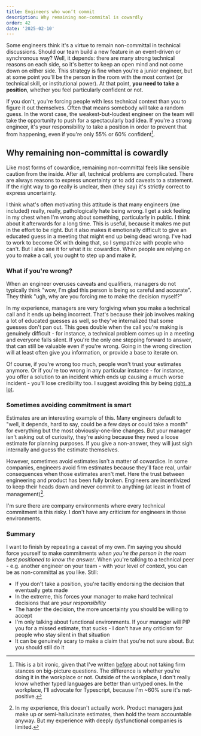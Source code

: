```yaml
---
title: Engineers who won’t commit
description: Why remaining non-commital is cowardly
order: 42
date: '2025-02-10'
---
```


Some engineers think it's a virtue to remain non-committal in technical discussions. Should our team build a new feature in an event-driven or synchronous way? Well, it depends: there are many strong technical reasons on each side, so it's better to keep an open mind and not come down on either side. This strategy is fine when you're a junior engineer, but at some point you'll be the person in the room with the most context (or technical skill, or institutional power). At that point, **you need to take a position**, whether you feel particularly confident or not. 

If you don't, you're forcing people with less technical context than you to figure it out themselves. Often that means somebody will take a random guess. In the worst case, the weakest-but-loudest engineer on the team will take the opportunity to push for a spectacularly bad idea. If you're a strong engineer, it's your responsibility to take a position in order to prevent that from happening, even if you're only 55% or 60% confident[^1].

## Why remaining non-committal is cowardly

Like most forms of cowardice, remaining non-committal feels like sensible caution from the inside. After all, technical problems are complicated. There are always reasons to express uncertainty or to add caveats to a statement. If the right way to go really is unclear, then (they say) it's strictly correct to express uncertainty.

I think what's often motivating this attitude is that many engineers (me included) really, really, pathologically hate being wrong. I get a sick feeling in my chest when I'm wrong about something, particularly in public. I think about it afterwards for a long time. This is useful, because it makes me put in the effort to be right. But it also makes it emotionally difficult to give an educated guess in a meeting that might end up being dead wrong. I've had to work to become OK with doing that, so I sympathize with people who can't. But I also see it for what it is: cowardice. When people are relying on you to make a call, you ought to step up and make it.

### What if you're wrong?

When an engineer overuses caveats and qualifiers, managers do not typically think "wow, I'm glad this person is being so careful and accurate". They think "ugh, why are you forcing me to make the decision myself?"

In my experience, managers are very forgiving when you make a technical call and it ends up being incorrect. That's because their job involves making a lot of educated guesses as well, so they've internalized that some guesses don't pan out. This goes double when the call you're making is genuinely difficult - for instance, a technical problem comes up in a meeting and everyone falls silent. If you're the only one stepping forward to answer, that can still be valuable even if you're wrong. Going in the wrong direction will at least often give you information, or provide a base to iterate on.

Of course, if you're wrong too much, people won't trust your estimates anymore. Or if you're too wrong in any particular instance - for instance, you offer a solution to an incident which ends up causing a much worse incident - you'll lose credibility too. I suggest avoiding this by being [right, a lot](/being-right-a-lot).

### Sometimes avoiding commitment is smart

Estimates are an interesting example of this. Many engineers default to "well, it depends, hard to say, could be a few days or could take a month" for everything but the most obviously-one-line changes. But your manager isn't asking out of curiosity, they're asking because they need a loose estimate for planning purposes. If you give a non-answer, they will just sigh internally and guess the estimate themselves.

However, sometimes avoid estimates isn't a matter of cowardice. In some companies, engineers avoid firm estimates because they'll face real, unfair consequences when those estimates aren't met. Here the trust between engineering and product has been fully broken. Engineers are incentivized to keep their heads down and never commit to anything (at least in front of management)[^2].

I'm sure there are company environments where every technical commitment is this risky. I don't have any criticism for engineers in those environments.

### Summary

I want to finish by repeating a caveat of my own. I'm saying you should force yourself to make commitments _when you're the person in the room best positioned to know the answer_. When you're talking to a technical peer - e.g. another engineer on your team - with your level of context, you can be as non-committal as you like. Still:

- If you don't take a position, you're tacitly endorsing the decision that eventually gets made
- In the extreme, this forces your manager to make hard technical decisions that are _your responsibility_
- The harder the decision, the more uncertainty you should be willing to accept
- I'm only talking about functional environments. If your manager will PIP you for a missed estimate, that sucks - I don't have any criticism for people who stay silent in that situation
- It can be genuinely scary to make a claim that you're not sure about. But you should still do it

[^1]: This is a bit ironic, given that I've written [before](/confidence) about not taking firm stances on big-picture questions. The difference is whether you're doing it in the workplace or not. Outside of the workplace, I don't really know whether typed languages are better than untyped ones. In the workplace, I'll advocate for Typescript, because I'm ~60% sure it's net-positive.

[^2]: In my experience, this doesn't actually work. Product managers just make up or semi-hallucinate estimates, then hold the team accountable anyway. But my experience with deeply dysfunctional companies is limited.
